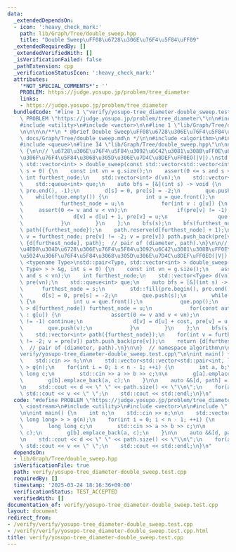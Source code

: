 ```yaml
---
data:
  _extendedDependsOn:
  - icon: ':heavy_check_mark:'
    path: lib/Graph/Tree/double_sweep.hpp
    title: "Double Sweep\uFF08\u6728\u306E\u76F4\u5F84\uFF09"
  _extendedRequiredBy: []
  _extendedVerifiedWith: []
  _isVerificationFailed: false
  _pathExtension: cpp
  _verificationStatusIcon: ':heavy_check_mark:'
  attributes:
    '*NOT_SPECIAL_COMMENTS*': ''
    PROBLEM: https://judge.yosupo.jp/problem/tree_diameter
    links:
    - https://judge.yosupo.jp/problem/tree_diameter
  bundledCode: "#line 1 \"verify/yosupo-tree_diameter-double_sweep.test.cpp\"\n#define\
    \ PROBLEM \"https://judge.yosupo.jp/problem/tree_diameter\"\n\n#include <iostream>\n\
    #include <utility>\n#include <vector>\n\n#line 1 \"lib/Graph/Tree/double_sweep.hpp\"\
    \n\n\n\n/**\n * @brief Double Sweep\uFF08\u6728\u306E\u76F4\u5F84\uFF09\n * @docs\
    \ docs/Graph/Tree/double_sweep.md\n */\n\n#include <algorithm>\n#include <cassert>\n\
    #include <queue>\n#line 14 \"lib/Graph/Tree/double_sweep.hpp\"\n\nnamespace algorithm\
    \ {\n\n// \u6728\u306E\u76F4\u5F84\u3092\u6C42\u3081\u308B\uFF0E\u8FD4\u308A\u5024\
    \u306F\u76F4\u5F84\u3068\u305D\u306E\u7D4C\u8DEF\uFF0EO(|V|).\nstd::pair<int,\
    \ std::vector<int> > double_sweep(const std::vector<std::vector<int> > &g, int\
    \ s = 0) {\n    const int vn = g.size();\n    assert(0 <= s and s < vn);\n   \
    \ int furthest_node;\n    std::vector<int> d(vn);\n    std::vector<int> pre(vn);\n\
    \    std::queue<int> que;\n    auto bfs = [&](int s) -> void {\n        std::fill(pre.begin(),\
    \ pre.end(), -1);\n        d[s] = 0, pre[s] = -2;\n        que.push(s);\n    \
    \    while(!que.empty()) {\n            int u = que.front();\n            que.pop();\n\
    \            furthest_node = u;\n            for(int v : g[u]) {\n           \
    \     assert(0 <= v and v < vn);\n                if(pre[v] != -1) continue;\n\
    \                d[v] = d[u] + 1, pre[v] = u;\n                que.push(v);\n\
    \            }\n        }\n    };\n    bfs(s);\n    bfs(furthest_node);\n    std::vector<int>\
    \ path({furthest_node});\n    path.reserve(d[furthest_node] + 1);\n    for(int\
    \ v = furthest_node; pre[v] != -2; v = pre[v]) path.push_back(pre[v]);\n    return\
    \ {d[furthest_node], path};  // pair of (diameter, path).\n}\n\n// \u91CD\u307F\
    \u4ED8\u304D\u6728\u306E\u76F4\u5F84\u3092\u6C42\u3081\u308B\uFF0E\u8FD4\u308A\
    \u5024\u306F\u76F4\u5F84\u3068\u305D\u306E\u7D4C\u8DEF\uFF0EO(|V|).\ntemplate\
    \ <typename Type>\nstd::pair<Type, std::vector<int> > double_sweep(const std::vector<std::vector<std::pair<int,\
    \ Type> > > &g, int s = 0) {\n    const int vn = g.size();\n    assert(0 <= s\
    \ and s < vn);\n    int furthest_node;\n    std::vector<Type> d(vn);\n    std::vector<int>\
    \ pre(vn);\n    std::queue<int> que;\n    auto bfs = [&](int s) -> void {\n  \
    \      furthest_node = s;\n        std::fill(pre.begin(), pre.end(), -1);\n  \
    \      d[s] = 0, pre[s] = -2;\n        que.push(s);\n        while(!que.empty())\
    \ {\n            int u = que.front();\n            que.pop();\n            if(d[u]\
    \ > d[furthest_node]) furthest_node = u;\n            for(const auto &[v, cost]\
    \ : g[u]) {\n                assert(0 <= v and v < vn);\n                if(pre[v]\
    \ != -1) continue;\n                d[v] = d[u] + cost, pre[v] = u;\n        \
    \        que.push(v);\n            }\n        }\n    };\n    bfs(s);\n    bfs(furthest_node);\n\
    \    std::vector<int> path({furthest_node});\n    for(int v = furthest_node; pre[v]\
    \ != -2; v = pre[v]) path.push_back(pre[v]);\n    return {d[furthest_node], path};\
    \  // pair of (diameter, path).\n}\n\n}  // namespace algorithm\n\n\n#line 8 \"\
    verify/yosupo-tree_diameter-double_sweep.test.cpp\"\n\nint main() {\n    int n;\n\
    \    std::cin >> n;\n\n    std::vector<std::vector<std::pair<int, long long> >\
    \ > g(n);\n    for(int i = 0; i < n - 1; ++i) {\n        int a, b;\n        long\
    \ long c;\n        std::cin >> a >> b >> c;\n\n        g[a].emplace_back(b, c);\n\
    \        g[b].emplace_back(a, c);\n    }\n\n    auto &&[d, path] = algorithm::double_sweep(g);\n\
    \n    std::cout << d << \" \" << path.size() << \"\\n\";\n    for(auto v : path)\
    \ std::cout << v << \" \";\n    std::cout << std::endl;\n}\n"
  code: "#define PROBLEM \"https://judge.yosupo.jp/problem/tree_diameter\"\n\n#include\
    \ <iostream>\n#include <utility>\n#include <vector>\n\n#include \"../lib/Graph/Tree/double_sweep.hpp\"\
    \n\nint main() {\n    int n;\n    std::cin >> n;\n\n    std::vector<std::vector<std::pair<int,\
    \ long long> > > g(n);\n    for(int i = 0; i < n - 1; ++i) {\n        int a, b;\n\
    \        long long c;\n        std::cin >> a >> b >> c;\n\n        g[a].emplace_back(b,\
    \ c);\n        g[b].emplace_back(a, c);\n    }\n\n    auto &&[d, path] = algorithm::double_sweep(g);\n\
    \n    std::cout << d << \" \" << path.size() << \"\\n\";\n    for(auto v : path)\
    \ std::cout << v << \" \";\n    std::cout << std::endl;\n}\n"
  dependsOn:
  - lib/Graph/Tree/double_sweep.hpp
  isVerificationFile: true
  path: verify/yosupo-tree_diameter-double_sweep.test.cpp
  requiredBy: []
  timestamp: '2025-03-24 18:16:36+09:00'
  verificationStatus: TEST_ACCEPTED
  verifiedWith: []
documentation_of: verify/yosupo-tree_diameter-double_sweep.test.cpp
layout: document
redirect_from:
- /verify/verify/yosupo-tree_diameter-double_sweep.test.cpp
- /verify/verify/yosupo-tree_diameter-double_sweep.test.cpp.html
title: verify/yosupo-tree_diameter-double_sweep.test.cpp
---
```

